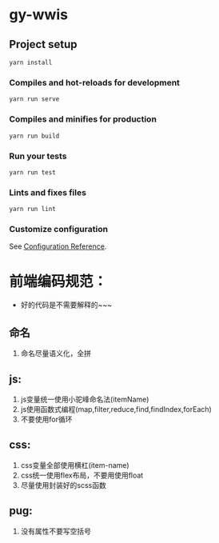# gy-wwis

## Project setup
```
yarn install
```

### Compiles and hot-reloads for development
```
yarn run serve
```

### Compiles and minifies for production
```
yarn run build
```

### Run your tests
```
yarn run test
```

### Lints and fixes files
```
yarn run lint
```

### Customize configuration
See [Configuration Reference](https://cli.vuejs.org/config/).

# 前端编码规范：
* 好的代码是不需要解释的~~~
## 命名
1. 命名尽量语义化，全拼
## js:
1. js变量统一使用小驼峰命名法(itemName)
2. js使用函数式编程(map,filter,reduce,find,findIndex,forEach)
3. 不要使用for循环
## css:
1. css变量全部使用横杠(item-name)
2. css统一使用flex布局，不要用使用float
3. 尽量使用封装好的scss函数
## pug:
1. 没有属性不要写空括号

